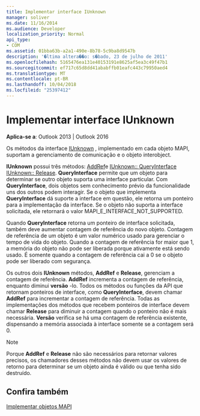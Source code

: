 ```yaml
---
title: Implementar interface IUnknown
manager: soliver
ms.date: 11/16/2014
ms.audience: Developer
localization_priority: Normal
api_type:
- COM
ms.assetid: 01bba63b-a2a1-490e-8b78-5c9ba8d9547b
description: '�ltima altera��o: s�bado, 23 de julho de 2011'
ms.openlocfilehash: 5165476ea131e40153191e8625af5ea3c49f47b1
ms.sourcegitcommit: ef717c65d8dd41ababffb01eafc443c79950aed4
ms.translationtype: MT
ms.contentlocale: pt-BR
ms.lasthandoff: 10/04/2018
ms.locfileid: "25397412"
---
```

# <a name="implementing-the-iunknown-interface"></a>Implementar interface IUnknown

  
  
**Aplica-se a**: Outlook 2013 | Outlook 2016 
  
Os métodos da interface [IUnknown](https://msdn.microsoft.com/library/ms680509%28v=VS.85%29.aspx) , implementado em cada objeto MAPI, suportam a gerenciamento de comunicação e o objeto interobject. 
  
 **IUnknown** possui três métodos: [AddRef](https://msdn.microsoft.com/library/ms691379%28v=VS.85%29.aspx)e [IUnknown:: QueryInterface](https://msdn.microsoft.com/library/ms682521%28v=VS.85%29.aspx) [IUnknown:: Release](https://msdn.microsoft.com/library/ms682317%28v=VS.85%29.aspx). **QueryInterface** permite que um objeto para determinar se outro objeto suporta uma interface particular. Com **QueryInterface**, dois objetos sem conhecimento prévio da funcionalidade uns dos outros podem interagir. Se o objeto que implementa **QueryInterface** dá suporte a interface em questão, ele retorna um ponteiro para a implementação da interface. Se o objeto não suporta a interface solicitada, ele retornará o valor MAPI_E_INTERFACE_NOT_SUPPORTED. 
  
Quando **QueryInterface** retorna um ponteiro de interface solicitada, também deve aumentar contagem de referência do novo objeto. Contagem de referência de um objeto é um valor numérico usado para gerenciar o tempo de vida do objeto. Quando a contagem de referência for maior que 1, a memória do objeto não pode ser liberada porque ativamente está sendo usado. É somente quando a contagem de referência cai a 0 se o objeto pode ser liberado com segurança. 
  
Os outros dois **IUnknown** métodos, **AddRef** e **Release**, gerenciam a contagem de referência. **AddRef** incrementa a contagem de referência, enquanto diminui **versão** -lo. Todos os métodos ou funções da API que retornam ponteiros de interface, como **QueryInterface**, devem chamar **AddRef** para incrementar a contagem de referência. Todas as implementações dos métodos que recebem ponteiros de interface devem chamar **Release** para diminuir a contagem quando o ponteiro não é mais necessária. **Versão** verifica se há uma contagem de referência existente, dispensando a memória associada à interface somente se a contagem será 0. 
  
> [!NOTE]
> Porque **AddRef** e **Release** não são necessários para retornar valores precisos, os chamadores desses métodos não devem usar os valores de retorno para determinar se um objeto ainda é válido ou que tenha sido destruído. 
  
## <a name="see-also"></a>Confira também



[Implementar objetos MAPI](implementing-mapi-objects.md)


